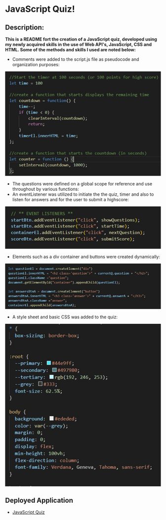 # JavaScript Quiz!

 ## Description:
**This is a README fort the creation of a JavaScript quiz, developed using my newly acquired skills in the use of Web API's, JavaScript, CSS and HTML.  Some of the methods and skills I used are noted below:**

* Comments were added to the script.js file as pseudocode and organization purposes:

![image info](./assets/images/timer.JPG)


* The questions were defined on a global scope for reference and use throughout by various functions:
* An eventListener was utilized to initiate the the quiz, timer and also to listen for answers and for the user to submit a highscore:

![image info](./assets/images/eventlisten.JPG)

* Elements such as a div container and buttons were created dynamically:

![image info](./assets/images/dynEl.JPG)

* A style sheet and basic CSS was added to the quiz:

![image info](./assets/images/cssex.JPG)


## Deployed Application

* [JavaScript Quiz](https://erin-michon.github.io/code-quiz/)


